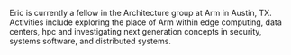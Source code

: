 Eric is currently a fellow in the Architecture group at Arm in Austin, TX. Activities include exploring the place of Arm within edge computing, data centers, hpc and investigating next generation concepts in security, systems software, and distributed systems.


